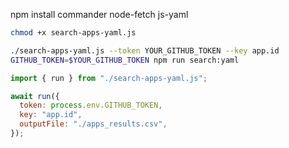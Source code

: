 npm install commander node-fetch js-yaml

```bash
chmod +x search-apps-yaml.js

./search-apps-yaml.js --token YOUR_GITHUB_TOKEN --key app.id
GITHUB_TOKEN=$YOUR_GITHUB_TOKEN npm run search:yaml

```

```js
import { run } from "./search-apps-yaml.js";

await run({
  token: process.env.GITHUB_TOKEN,
  key: "app.id",
  outputFile: "./apps_results.csv",
});
```
